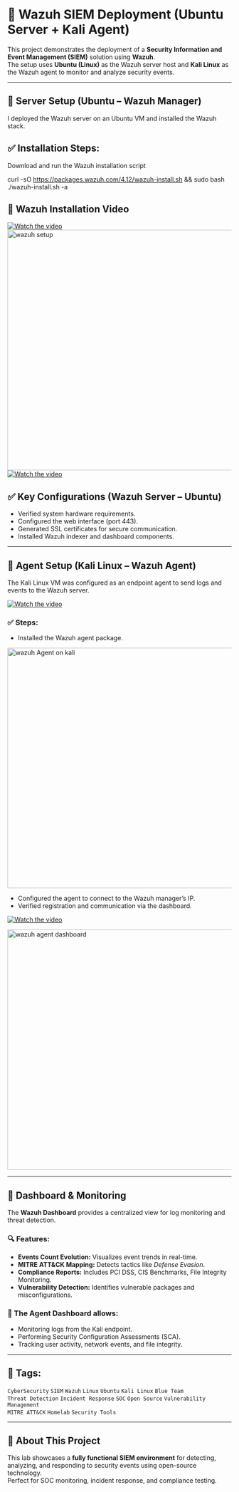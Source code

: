 # 🚀 Wazuh SIEM Deployment (Ubuntu Server + Kali Agent)

This project demonstrates the deployment of a **Security Information and Event Management (SIEM)** solution using **Wazuh**.  
The setup uses **Ubuntu (Linux)** as the Wazuh server host and **Kali Linux** as the Wazuh agent to monitor and analyze security events.

---
## 🔹 Server Setup (Ubuntu – Wazuh Manager)

I deployed the Wazuh server on an Ubuntu VM and installed the Wazuh stack.

## ✅ Installation Steps:

 Download and run the Wazuh installation script

curl -sO https://packages.wazuh.com/4.12/wazuh-install.sh && sudo bash ./wazuh-install.sh -a

## 🎥 Wazuh Installation Video
[![Watch the video](https://img.youtube.com/vi/M8YfFubt5jE/0.jpg)](https://youtu.be/M8YfFubt5jE)
<img width="960" height="540" alt="wazuh setup" src="https://github.com/user-attachments/assets/1579059c-75de-40d2-a2ea-3efac2bbcbc3" />
[![Watch the video](https://img.youtube.com/vi/KGr-SxNpS2M/0.jpg)](https://youtu.be/KGr-SxNpS2M)

## ✅ Key Configurations (Wazuh Server – Ubuntu)

- Verified system hardware requirements.
- Configured the web interface (port 443).
- Generated SSL certificates for secure communication.
- Installed Wazuh indexer and dashboard components.
---

## 🔹 Agent Setup (Kali Linux – Wazuh Agent)

The Kali Linux VM was configured as an endpoint agent to send logs and events to the Wazuh server.

[![Watch the video](https://img.youtube.com/vi/VoAweGVJ9Nk/0.jpg)](https://youtu.be/VoAweGVJ9Nk)

### ✅ Steps:
- Installed the Wazuh agent package.

<img width="960" height="540" alt="wazuh Agent on kali" src="https://github.com/user-attachments/assets/cdcc4761-4f83-45bc-a124-3aff5da5eedb" />

- Configured the agent to connect to the Wazuh manager’s IP.
- Verified registration and communication via the dashboard.

[![Watch the video](https://img.youtube.com/vi/QsujWtLnlJM/0.jpg)](https://youtu.be/QsujWtLnlJM)


<img width="960" height="540" alt="wazuh agent dashboard" src="https://github.com/user-attachments/assets/f189a50b-3aae-4c19-bd5f-f052a28e3d70" />

---

## 🔹 Dashboard & Monitoring

The **Wazuh Dashboard** provides a centralized view for log monitoring and threat detection.

### 🔍 Features:
- **Events Count Evolution:** Visualizes event trends in real-time.
- **MITRE ATT&CK Mapping:** Detects tactics like *Defense Evasion*.
- **Compliance Reports:** Includes PCI DSS, CIS Benchmarks, File Integrity Monitoring.
- **Vulnerability Detection:** Identifies vulnerable packages and misconfigurations.

### 🔹 The Agent Dashboard allows:
- Monitoring logs from the Kali endpoint.
- Performing Security Configuration Assessments (SCA).
- Tracking user activity, network events, and file integrity.
---

## 🔖 Tags:
`CyberSecurity` `SIEM` `Wazuh` `Linux` `Ubuntu` `Kali Linux` `Blue Team`  
`Threat Detection` `Incident Response` `SOC` `Open Source` `Vulnerability Management`  
`MITRE ATT&CK` `Homelab` `Security Tools`

---

## 📌 About This Project

This lab showcases a **fully functional SIEM environment** for detecting, analyzing, and responding to security events using open-source technology.  
Perfect for SOC monitoring, incident response, and compliance testing.
